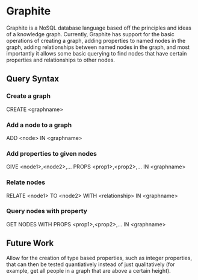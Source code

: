 # Graphite
Graphite is a NoSQL database language based off the principles and ideas of a knowledge graph. Currently, Graphite has support for the basic operations of creating a graph,
adding properties to named nodes in the graph, adding relationships between named nodes in the graph, and most importantly it allows some basic querying to find nodes
that have certain properties and relationships to other nodes.

## Query Syntax
### Create a graph
CREATE \<graphname\>

### Add a node to a graph
ADD \<node\> IN \<graphname\>

### Add properties to given nodes
GIVE \<node1\>,\<node2\>,... PROPS \<prop1\>,\<prop2\>,... IN \<graphname\>

### Relate nodes 
RELATE \<node1\> TO \<node2\> WITH \<relationship\> IN \<graphname\> 

### Query nodes with property
GET NODES WITH PROPS \<prop1\>,\<prop2\>,... IN \<graphname\>

## Future Work
Allow for the creation of type based properties, such as integer properties, that can then be tested quantiatively instead of just qualitatively (for example, get all people in a graph that are above a certain height).
